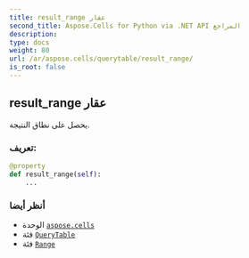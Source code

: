 ```yaml
---
title: result_range عقار
second_title: Aspose.Cells for Python via .NET API المراجع
description:
type: docs
weight: 80
url: /ar/aspose.cells/querytable/result_range/
is_root: false
---
```

##  result_range عقار

يحصل على نطاق النتيجة.
###  تعريف:
```python
@property
def result_range(self):
    ...
```

###  أنظر أيضا
* الوحدة [`aspose.cells`](../../)
* فئة [`QueryTable`](/cells/python-net/ar/aspose.cells/querytable)
* فئة [`Range`](/cells/python-net/ar/aspose.cells/range)
